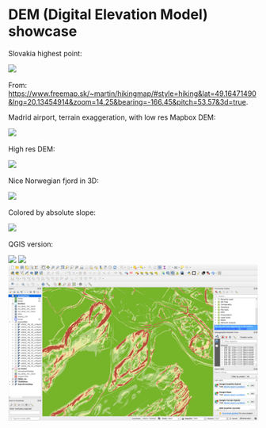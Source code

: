 # DEM (Digital Elevation Model) showcase

Slovakia highest point:

![](freemapSK3D.png)

From: https://www.freemap.sk/~martin/hikingmap/#style=hiking&lat=49.16471490&lng=20.13454914&zoom=14.25&bearing=-166.45&pitch=53.57&3d=true.

Madrid airport, terrain exaggeration, with low res Mapbox DEM:

![](MadridLowResDEM.png)

High res DEM:

![](MadridHighResDEM.png)

Nice Norwegian fjord in 3D:

![](Lysebotn.png)

Colored by absolute slope:

![](roadSlope.png)

QGIS version:

![](OsloSlope0.png)
![](OsloSlope1.png)
![](OsloSlope2.png)
